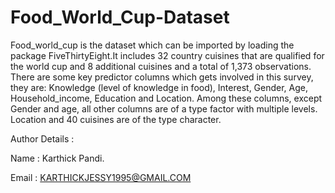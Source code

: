 # Food_World_Cup-Dataset

   Food_world_cup is the dataset which can be imported by loading the package FiveThirtyEight.It includes 32 country cuisines that are qualified for the world cup and 8 additional cuisines and a total of 1,373 observations. There are some key predictor columns which gets involved in this survey, they are: Knowledge (level of knowledge in food), Interest, Gender, Age, Household_income, Education and Location. Among these columns, except Gender and age, all other columns are of a type factor with multiple levels. Location and 40 cuisines are of the type character.

Author Details :

Name : Karthick Pandi.

Email : KARTHICKJESSY1995@GMAIL.COM

